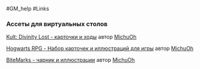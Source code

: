 #GM_help #Links

### Ассеты для виртуальных столов

[Kult: Divinity Lost - карточки и ходы](https://michuoh.itch.io/kult-divinity-lost-character-sheet-and-moves) автор [MichuOh](https://michuoh.itch.io/)

[Hogwarts RPG - Набор карточек и иллюстраций для игры](https://michuoh.itch.io/hogwarts-rpg-vtt-asset-pack) автор [MichuOh](https://michuoh.itch.io/)

[BiteMarks - чарник и иллюстрации](https://michuoh.itch.io/bitemarks-character-sheet-illustrations) автор [MichuOh](https://michuoh.itch.io/)